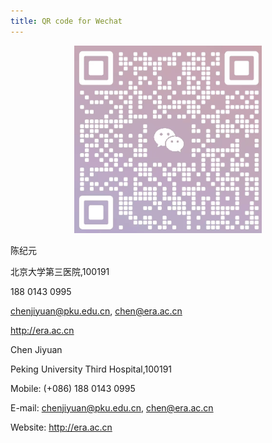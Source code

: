 ```yaml
---
title: QR code for Wechat
---
```

<div style="text-align:center;">  
    <img src="QRcode.jpg" style="width:300px; height:300px;">  
</div>


陈纪元

北京大学第三医院,100191

188 0143 0995

chenjiyuan@pku.edu.cn, chen@era.ac.cn

http://era.ac.cn



Chen Jiyuan

Peking University Third Hospital,100191 

Mobile: (+086) 188 0143 0995

E-mail: chenjiyuan@pku.edu.cn, chen@era.ac.cn

Website: http://era.ac.cn
